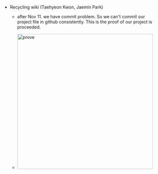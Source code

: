 + Recycling wiki (Taehyeon Kwon, Jaemin Park)

  + after Nov 11. we have commit problem. So we can't commit our project file in github consistently. This is the proof of our project is proceeded.

  + <img width="440" alt="prove" src="https://user-images.githubusercontent.com/74909565/146406625-86315f97-d906-4e6d-a0f2-30db9ef48ddd.png">
